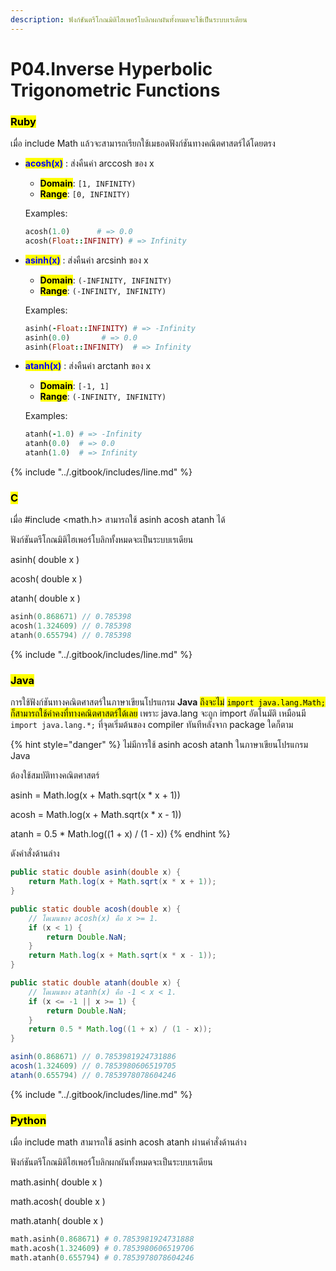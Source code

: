 ```yaml
---
description: ฟังก์ชันตรีโกณมิติไฮเพอร์โบลิกผกผันทั้งหมดจะใช้เป็นระบบเรเดียน
---
```


# P04.Inverse Hyperbolic Trigonometric Functions

### <mark style="color:$danger;">Ruby</mark>

เมื่อ include Math แล้วจะสามารถเรียกใช้เมธอดฟังก์ชันทางคณิตศาสตร์ได้โดยตรง

*   <mark style="color:blue;">**acosh(x)**</mark> : ส่งคืนค่า arccosh ของ x

    * <mark style="color:$success;">**Domain**</mark>:  `[1, INFINITY)`
    * <mark style="color:$warning;">**Range**</mark>:  `[0, INFINITY)`&#x20;

    Examples:

    ```ruby
    acosh(1.0)      # => 0.0
    acosh(Float::INFINITY) # => Infinity
    ```
*   <mark style="color:blue;">**asinh(x)**</mark> : ส่งคืนค่า arcsinh ของ x

    * <mark style="color:$success;">**Domain**</mark>:  `(-INFINITY, INFINITY)`
    * <mark style="color:$warning;">**Range**</mark>:  `(-INFINITY, INFINITY)`&#x20;

    Examples:

    ```ruby
    asinh(-Float::INFINITY) # => -Infinity
    asinh(0.0)       # => 0.0
    asinh(Float::INFINITY)  # => Infinity
    ```
*   <mark style="color:blue;">**atanh(x)**</mark> : ส่งคืนค่า arctanh ของ x

    * <mark style="color:$success;">**Domain**</mark>:  `[-1, 1]`
    * <mark style="color:$warning;">**Range**</mark>:  `(-INFINITY, INFINITY)`&#x20;

    Examples:

    ```ruby
    atanh(-1.0) # => -Infinity
    atanh(0.0)  # => 0.0
    atanh(1.0)  # => Infinity
    ```

{% include "../.gitbook/includes/line.md" %}

### <mark style="color:$danger;">C</mark>

เมื่อ #include \<math.h> สามารถใช้ asinh acosh atanh ได้

ฟังก์ชันตรีโกณมิติไฮเพอร์โบลิกทั้งหมดจะเป็นระบบเรเดียน

asinh( double x )

acosh( double x )

atanh( double x )

```c
asinh(0.868671) // 0.785398
acosh(1.324609) // 0.785398
atanh(0.655794) // 0.785398
```

{% include "../.gitbook/includes/line.md" %}

### <mark style="color:$danger;">Java</mark>

การใช้ฟังก์ชันทางคณิตศาสตร์ในภาษาเขียนโปรแกรม **Java** <mark style="color:$info;">ถึงจะไม่</mark> <mark style="color:$info;"></mark><mark style="color:$info;">`import java.lang.Math;`</mark> <mark style="color:$info;"></mark><mark style="color:$info;">ก็สามารถใช้ค่าคงที่ทางคณิตศาสตร์ได้เลย</mark> เพราะ java.lang จะถูก import อัตโนมัติ เหมือนมี `import java.lang.*;` ที่จุดเริ่มต้นของ compiler ทันทีหลังจาก package ใดก็ตาม

{% hint style="danger" %}
ไม่มีการใช้ asinh acosh atanh ในภาษาเขียนโปรแกรม Java

ต้องใช้สมบัติทางคณิตศาสตร์

asinh = Math.log(x + Math.sqrt(x \* x + 1))

acosh = Math.log(x + Math.sqrt(x \* x - 1))

atanh = 0.5 \* Math.log((1 + x) / (1 - x))
{% endhint %}

ดังคำสั่งด้านล่าง

```java
public static double asinh(double x) {
    return Math.log(x + Math.sqrt(x * x + 1));
}

public static double acosh(double x) {
    // โดเมนของ acosh(x) คือ x >= 1.
    if (x < 1) {
        return Double.NaN;
    }
    return Math.log(x + Math.sqrt(x * x - 1));
}

public static double atanh(double x) {
    // โดเมนของ atanh(x) คือ -1 < x < 1.
    if (x <= -1 || x >= 1) {
        return Double.NaN;
    }
    return 0.5 * Math.log((1 + x) / (1 - x));
}
```

```java
asinh(0.868671) // 0.7853981924731886
acosh(1.324609) // 0.7853980606519705
atanh(0.655794) // 0.7853978078604246
```

{% include "../.gitbook/includes/line.md" %}

### <mark style="color:$danger;">Python</mark>

เมื่อ include math สามารถใช้ asinh acosh atanh ผ่านคำสั่งด้านล่าง

ฟังก์ชันตรีโกณมิติไฮเพอร์โบลิกผกผันทั้งหมดจะเป็นระบบเรเดียน

math.asinh( double x )

math.acosh( double x )

math.atanh( double x )

```python
math.asinh(0.868671) # 0.7853981924731888
math.acosh(1.324609) # 0.7853980606519706
math.atanh(0.655794) # 0.7853978078604246
```
